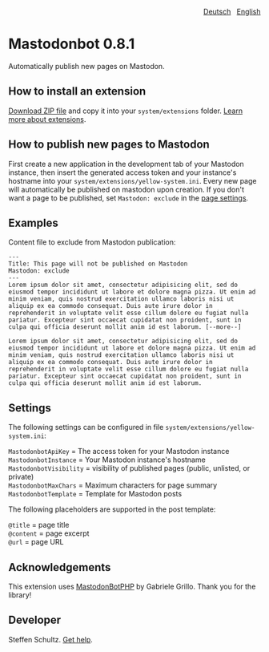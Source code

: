 <p align="right"><a href="README-de.md">Deutsch</a> &nbsp; <a href="README.md">English</a></p>

# Mastodonbot 0.8.1

Automatically publish new pages on Mastodon.


## How to install an extension

[Download ZIP file](https://github.com/schulle4u/yellow-mastodonbot/archive/refs/heads/main.zip) and copy it into your `system/extensions` folder. [Learn more about extensions](https://github.com/annaesvensson/yellow-update).

## How to publish new pages to Mastodon

First create a new application in the development tab of your Mastodon instance, then insert the generated access token and your instance's hostname into your `system/extensions/yellow-system.ini`. Every new page will automatically be published on mastodon upon creation. If you don't want a page to be published, set `Mastodon: exclude` in the [page settings](https://github.com/annaesvensson/yellow-core#settings-page). 

## Examples

Content file to exclude from Mastodon publication: 

```
---
Title: This page will not be published on Mastodon
Mastodon: exclude
---
Lorem ipsum dolor sit amet, consectetur adipisicing elit, sed do eiusmod tempor incididunt ut labore et dolore magna pizza. Ut enim ad minim veniam, quis nostrud exercitation ullamco laboris nisi ut aliquip ex ea commodo consequat. Duis aute irure dolor in reprehenderit in voluptate velit esse cillum dolore eu fugiat nulla pariatur. Excepteur sint occaecat cupidatat non proident, sunt in culpa qui officia deserunt mollit anim id est laborum. [--more--]

Lorem ipsum dolor sit amet, consectetur adipisicing elit, sed do eiusmod tempor incididunt ut labore et dolore magna pizza. Ut enim ad minim veniam, quis nostrud exercitation ullamco laboris nisi ut aliquip ex ea commodo consequat. Duis aute irure dolor in reprehenderit in voluptate velit esse cillum dolore eu fugiat nulla pariatur. Excepteur sint occaecat cupidatat non proident, sunt in culpa qui officia deserunt mollit anim id est laborum.
```

## Settings

The following settings can be configured in file `system/extensions/yellow-system.ini`:

`MastodonbotApiKey` = The access token for your Mastodon instance  
`MastodonbotInstance` = Your Mastodon instance's hostname  
`MastodonbotVisibility` = visibility of published pages (public, unlisted, or private)  
`MastodonbotMaxChars` = Maximum characters for page summary  
`MastodonbotTemplate` = Template for Mastodon posts  

The following placeholders are supported in the post template:

`@title` = page title  
`@content` = page excerpt  
`@url` = page URL  

## Acknowledgements

This extension uses [MastodonBotPHP](https://github.com/eleirbag89/mastodonbotphp) by Gabriele Grillo. Thank you for the library! 

## Developer

Steffen Schultz. [Get help](https://datenstrom.se/yellow/help/).
